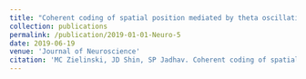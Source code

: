 ```yaml
---
title: "Coherent coding of spatial position mediated by theta oscillations in hippocampus and prefrontal cortex."
collection: publications
permalink: /publication/2019-01-01-Neuro-5
date: 2019-06-19
venue: 'Journal of Neuroscience'
citation: 'MC Zielinski, JD Shin, SP Jadhav. Coherent coding of spatial position mediated by theta oscillations in hippocampus and prefrontal cortex. 10.1523/JNEUROSCI.0106-19.2019'
---
```


